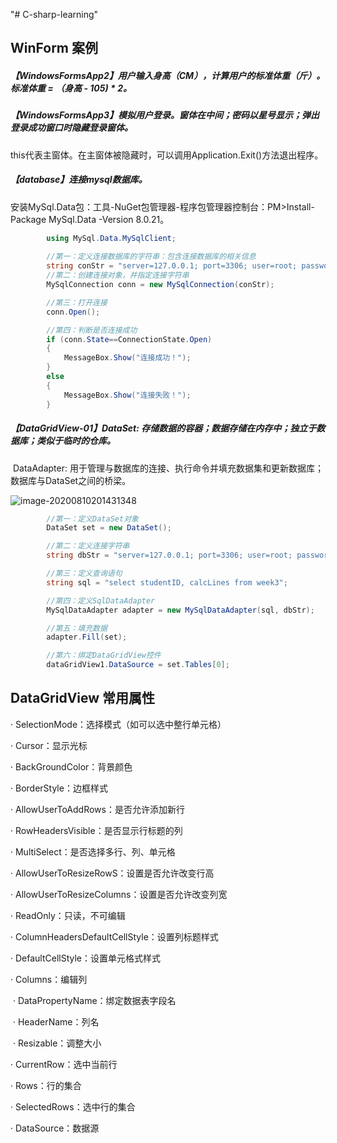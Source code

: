 "# C-sharp-learning" 



## WinForm 案例

##### 【WindowsFormsApp2】用户输入身高（CM），计算用户的标准体重（斤）。标准体重 = （身高 - 105) * 2。



##### 【WindowsFormsApp3】模拟用户登录。窗体在中间；密码以星号显示；弹出登录成功窗口时隐藏登录窗体。

​					this代表主窗体。在主窗体被隐藏时，可以调用Application.Exit()方法退出程序。



##### 【database】连接mysql数据库。

​					安装MySql.Data包：工具-NuGet包管理器-程序包管理器控制台：PM>Install-Package MySql.Data -Version 8.0.21。

```c#
        using MySql.Data.MySqlClient;
        
        //第一：定义连接数据库的字符串：包含连接数据库的相关信息
        string conStr = "server=127.0.0.1; port=3306; user=root; password=QJ&-(2cp*2ej; database=analysis_tool";
        //第二：创建连接对象，并指定连接字符串
        MySqlConnection conn = new MySqlConnection(conStr);

        //第三：打开连接
        conn.Open();

        //第四：判断是否连接成功
        if (conn.State==ConnectionState.Open)
        {
            MessageBox.Show("连接成功！");
        }
        else
        {
            MessageBox.Show("连接失败！");
        }
```


##### 【DataGridView-01】DataSet: 存储数据的容器；数据存储在内存中；独立于数据库；类似于临时的仓库。

​					DataAdapter: 用于管理与数据库的连接、执行命令并填充数据集和更新数据库；数据库与DataSet之间的桥梁。

![image-20200810201431348](C:\Users\Regen\AppData\Roaming\Typora\typora-user-images\image-20200810201431348.png)

```c#
		//第一：定义DataSet对象
        DataSet set = new DataSet();

        //第二：定义连接字符串
        string dbStr = "server=127.0.0.1; port=3306; user=root; password=QJ&-(2cp*2ej; database=analysis_tool";

        //第三：定义查询语句
        string sql = "select studentID, calcLines from week3";

        //第四：定义SqlDataAdapter
        MySqlDataAdapter adapter = new MySqlDataAdapter(sql, dbStr);

        //第五：填充数据
        adapter.Fill(set);

        //第六：绑定DataGridView控件
        dataGridView1.DataSource = set.Tables[0];
```








## DataGridView 常用属性

· SelectionMode：选择模式（如可以选中整行单元格）

· Cursor：显示光标

· BackGroundColor：背景颜色

· BorderStyle：边框样式

· AllowUserToAddRows：是否允许添加新行

· RowHeadersVisible：是否显示行标题的列

· MultiSelect：是否选择多行、列、单元格

· AllowUserToResizeRowS：设置是否允许改变行高

· AllowUserToResizeColumns：设置是否允许改变列宽

· ReadOnly：只读，不可编辑

· ColumnHeadersDefaultCellStyle：设置列标题样式

· DefaultCellStyle：设置单元格式样式

· Columns：编辑列

​	· DataPropertyName：绑定数据表字段名

​	· HeaderName：列名

​	· Resizable：调整大小

· CurrentRow：选中当前行

· Rows：行的集合

· SelectedRows：选中行的集合

· DataSource：数据源















